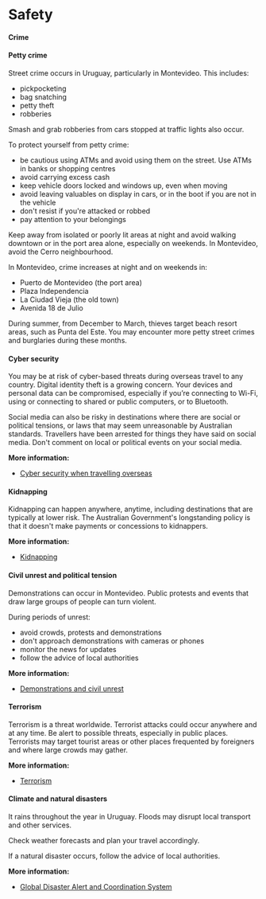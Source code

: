 # Safety

#### Crime

#### Petty crime

Street crime occurs in Uruguay, particularly in Montevideo. This includes:

* pickpocketing
* bag snatching
* petty theft
* robberies

Smash and grab robberies from cars stopped at traffic lights also occur.

To protect yourself from petty crime:

* be cautious using ATMs and avoid using them on the street. Use ATMs in banks or shopping centres
* avoid carrying excess cash
* keep vehicle doors locked and windows up, even when moving
* avoid leaving valuables on display in cars, or in the boot if you are not in the vehicle
* don't resist if you're attacked or robbed
* pay attention to your belongings

Keep away from isolated or poorly lit areas at night and avoid walking downtown or in the port area alone, especially on weekends. In Montevideo, avoid the Cerro neighbourhood.

In Montevideo, crime increases at night and on weekends in:

* Puerto de Montevideo (the port area)
* Plaza Independencia
* La Ciudad Vieja (the old town)
* Avenida 18 de Julio

During summer, from December to March, thieves target beach resort areas, such as Punta del Este. You may encounter more petty street crimes and burglaries during these months.

#### Cyber security

You may be at risk of cyber-based threats during overseas travel to any country. Digital identity theft is a growing concern. Your devices and personal data can be compromised, especially if you’re connecting to Wi-Fi, using or connecting to shared or public computers, or to Bluetooth.

Social media can also be risky in destinations where there are social or political tensions, or laws that may seem unreasonable by Australian standards. Travellers have been arrested for things they have said on social media. Don't comment on local or political events on your social media.

**More information:**

* [Cyber security when travelling overseas](/before-you-go/staying-safe/cyber-security "Cyber security when travelling overseas")

#### Kidnapping

Kidnapping can happen anywhere, anytime, including destinations that are typically at lower risk. The Australian Government's longstanding policy is that it doesn't make payments or concessions to kidnappers.

**More information:**

* [Kidnapping](/before-you-go/safety/kidnapping "Reducing the risk of kidnapping")

#### Civil unrest and political tension

Demonstrations can occur in Montevideo. Public protests and events that draw large groups of people can turn violent.

During periods of unrest:

* avoid crowds, protests and demonstrations
* don't approach demonstrations with cameras or phones
* monitor the news for updates
* follow the advice of local authorities

**More information:**

* [Demonstrations and civil unrest](/node/343)

#### Terrorism

Terrorism is a threat worldwide. Terrorist attacks could occur anywhere and at any time. Be alert to possible threats, especially in public places. Terrorists may target tourist areas or other places frequented by foreigners and where large crowds may gather.

**More information:**

* [Terrorism](/node/342)

#### Climate and natural disasters

It rains throughout the year in Uruguay. Floods may disrupt local transport and other services.

Check weather forecasts and plan your travel accordingly.

If a natural disaster occurs, follow the advice of local authorities.

**More information:**

* [Global Disaster Alert and Coordination System](http://www.gdacs.org/)